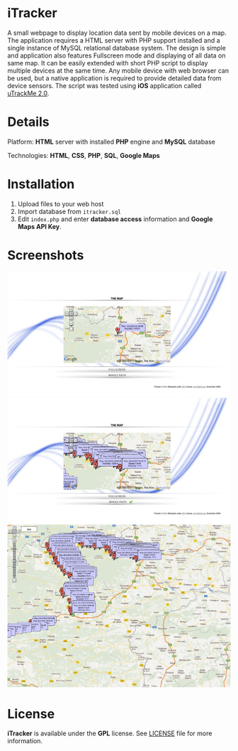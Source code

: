 # iTracker 

A small webpage to display location data sent by mobile devices on a map. The application requires a HTML server with PHP support installed and a single instance of MySQL relational database system. The design is simple and application also features Fullscreen mode and displaying of all data on same map. It can be easily extended with short PHP script to display multiple devices at the same time. Any mobile device with web browser can be used, but a native application is required to provide detailed data from device sensors. The script was tested using **iOS** application called [uTrackMe 2.0](http://itunes.apple.com/us/app/utrackme/id301731932?mt=8).

# Details
Platform: **HTML** server with installed **PHP** engine and **MySQL** database

Technologies: **HTML**, **CSS**, **PHP**, **SQL**, **Google Maps**

# Installation

1. Upload files to your web host
2. Import database from `itracker.sql`
3. Edit `index.php` and enter **database access** information and **Google Maps API Key**.

# Screenshots

![iTracker](https://raw.githubusercontent.com/arvystate/iTracker/master/Resources/iTracker_1.png)
![iTracker](https://raw.githubusercontent.com/arvystate/iTracker/master/Resources/iTracker_2.png)
![iTracker](https://raw.githubusercontent.com/arvystate/iTracker/master/Resources/iTracker_3.png)

# License

**iTracker** is available under the **GPL** license. See [LICENSE](https://github.com/arvystate/iTracker/blob/master/LICENSE) file for more information.
